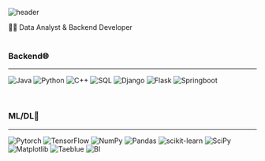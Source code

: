 ![header](https://capsule-render.vercel.app/api?type=Waving&text=Jung's%20Development%20Journal&fontSize=30)

👩‍💻 Data Analyst & Backend Developer
<br>
<br>

### Backend🌐
---
![Java](https://img.shields.io/badge/Java-20232a.svg?style=for-the-badge&logo=Java&logoColor=61DAFB) ![Python](https://img.shields.io/badge/python-3670A0?style=for-the-badge&logo=python&logoColor=ffdd54) ![C++](https://img.shields.io/badge/c++-%2300599C.svg?style=for-the-badge&logo=c%2B%2B&logoColor=white) ![SQL](https://img.shields.io/badge/SQL-336791.svg?style=for-the-badge&logo=MySQL&logoColor=white)
![Django](https://img.shields.io/badge/Django-092E20.svg?style=for-the-badge&logo=Django&logoColor=white) ![Flask](https://img.shields.io/badge/Flask-000000.svg?style=for-the-badge&logo=Flask&logoColor=white) ![Springboot](https://img.shields.io/badge/Spring_Boot-6DB33F.svg?style=for-the-badge&logo=Spring-Boot&logoColor=white)

<br>

### ML/DL🎈
---
![Pytorch](https://img.shields.io/badge/PyTorch-EE4C2C.svg?style=for-the-badge&logo=PyTorch&logoColor=white) ![TensorFlow](https://img.shields.io/badge/TensorFlow-%23FF6F00.svg?style=for-the-badge&logo=TensorFlow&logoColor=white) ![NumPy](https://img.shields.io/badge/numpy-%23013243.svg?style=for-the-badge&logo=numpy&logoColor=white)  ![Pandas](https://img.shields.io/badge/pandas-%23150458.svg?style=for-the-badge&logo=pandas&logoColor=white)  ![scikit-learn](https://img.shields.io/badge/scikit--learn-%23F7931E.svg?style=for-the-badge&logo=scikit-learn&logoColor=white) 	![SciPy](https://img.shields.io/badge/SciPy-%230C55A5.svg?style=for-the-badge&logo=scipy&logoColor=%white) ![Matplotlib](https://img.shields.io/badge/Matplotlib-%23ffffff.svg?style=for-the-badge&logo=Matplotlib&logoColor=black) ![Taeblue](https://img.shields.io/badge/Tableau-E97627.svg?style=for-the-badge&logo=Tableau&logoColor=white) ![BI](https://img.shields.io/badge/Power_BI-F2C811.svg?style=for-the-badge&logo=Power-BI&logoColor=black)
<br>
<br>











